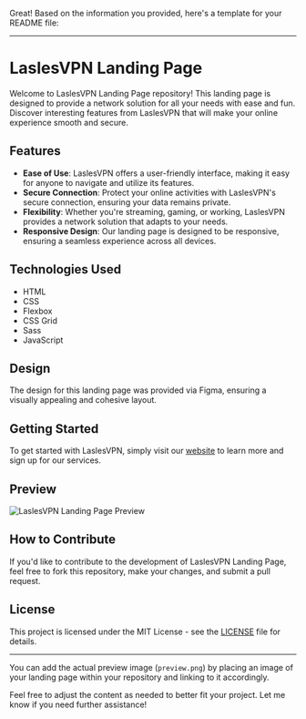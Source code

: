 Great! Based on the information you provided, here's a template for your README file:

---

# LaslesVPN Landing Page

Welcome to LaslesVPN Landing Page repository! This landing page is designed to provide a network solution for all your needs with ease and fun. Discover interesting features from LaslesVPN that will make your online experience smooth and secure.

## Features

- **Ease of Use**: LaslesVPN offers a user-friendly interface, making it easy for anyone to navigate and utilize its features.
- **Secure Connection**: Protect your online activities with LaslesVPN's secure connection, ensuring your data remains private.
- **Flexibility**: Whether you're streaming, gaming, or working, LaslesVPN provides a network solution that adapts to your needs.
- **Responsive Design**: Our landing page is designed to be responsive, ensuring a seamless experience across all devices.

## Technologies Used

- HTML
- CSS
- Flexbox
- CSS Grid
- Sass
- JavaScript

## Design

The design for this landing page was provided via Figma, ensuring a visually appealing and cohesive layout.

## Getting Started

To get started with LaslesVPN, simply visit our [website](https://www.laslesvpn.com) to learn more and sign up for our services.

## Preview

![LaslesVPN Landing Page Preview](https://gadmuhammad.github.io/LaslesVPN/)

## How to Contribute

If you'd like to contribute to the development of LaslesVPN Landing Page, feel free to fork this repository, make your changes, and submit a pull request.

## License

This project is licensed under the MIT License - see the [LICENSE](./LICENSE) file for details.

---

You can add the actual preview image (`preview.png`) by placing an image of your landing page within your repository and linking to it accordingly.

Feel free to adjust the content as needed to better fit your project. Let me know if you need further assistance!
